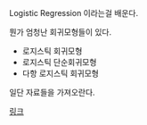 Logistic Regression 이라는걸 배운다.

뭔가 엄청난 회귀모형들이 있다.

* 로지스틱 회귀모형
* 로지스틱 단순회귀모형
* 다항 로지스틱 회귀모형

일단 자료들을 가져오란다.

[링크](http://yann.lecun.com/exdb/mnist)
